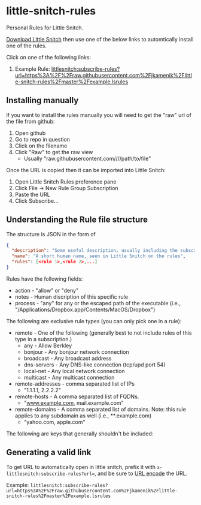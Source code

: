 # little-snitch-rules

Personal Rules for Little Snitch.

[Download Little Snitch](https://www.obdev.at/products/littlesnitch/index.html) then use one of the below links to automtically install one of the rules.

Click on one of the following links:

1.  Example Rule: [littlesnitch:subscribe-rules?url=https%3A%2F%2Fraw.githubusercontent.com%2Fjkamenik%2Flittle-snitch-rules%2Fmaster%2Fexample.lsrules](littlesnitch:subscribe-rules?url=https%3A%2F%2Fraw.githubusercontent.com%2Fjkamenik%2Flittle-snitch-rules%2Fmaster%2Fexample.lsrules)

## Installing manually

If you want to install the rules manually you will need to get the "raw" url of the file from github:
1.  Open github
2.  Go to repo in question
3.  Click on the filename
4.  Click "Raw" to get the raw view
    -   Usually "raw.githubusercontent.com/<user>/<repo>/<branch>/path/to/file"

Once the URL is copied then it can be imported into Little Snitch:
1.  Open Little Snitch Rules preference pane
2.  Click File -> New Rule Group Subscription
3.  Paste the URL
4.  Click Subscribe...

## Understanding the Rule file structure

The structure is JSON in the form of

```json
{
  "description": "Some useful description, usually including the subscription link",
  "name": "A short human name, seen in Little Snitch on the rules",
  "rules": [<rule 1>,<rule 2>,...]
}
```

Rules have the following fields:

-   action  - "allow" or "deny"
-   notes   - Human discription of this specific rule
-   process - "any" for any or the escaped path of the executable (i.e., "\/Applications\/Dropbox.app\/Contents\/MacOS\/Dropbox")

The following are exclusive rule types (you can only pick one in a rule):
-   remote           - One of the following (generally best to not include rules of this type in a subscription.)
    -   any         - Allow Berkley
    -   bonjour     - Any bonjour network connection
    -   broadcast   - Any broadcast address
    -   dns-servers - Any DNS-like connection (tcp/upd port 54)
    -   local-net   - Any local network connection
    -   multicast   - Any multicast connection
-   remote-addresses - comma separated list of IPs
    -   "1.1.1.1, 2.2.2.2"
-   remote-hosts     - A comma separated list of FQDNs.
    -   "www.example.com, mail.example.com"
-   remote-domains   - A comma separated list of domains.  Note: this rule applies to any subdomain as well (i.e., **.example.com)
    -   "yahoo.com, apple.com"

The following are keys that generally shouldn't be included:

## Generating a valid link

To get URL to automatically open in little snitch, prefix it with `x-littlesnitch:subscribe-rules?url=`, and be sure to [URL encode](https://www.urlencoder.org/) the URL.

Example: `littlesnitch:subscribe-rules?url=https%3A%2F%2Fraw.githubusercontent.com%2Fjkamenik%2Flittle-snitch-rules%2Fmaster%2Fexample.lsrules`
